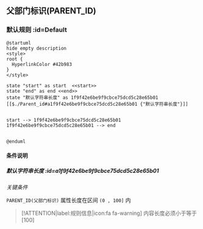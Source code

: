 ## 父部门标识(PARENT_ID) <!-- {docsify-ignore-all} -->

   

### 默认规则 :id=Default

```plantuml
@startuml
hide empty description
<style>
root {
  HyperlinkColor #42b983
}
</style>

state "start" as start  <<start>>
state "end" as end <<end>>
state "默认字符串长度" as 1f9f42e6be9f9cbce75dcd5c28e65b01 [[$./Parent_id#a1f9f42e6be9f9cbce75dcd5c28e65b01 {"默认字符串长度"}]]


start --> 1f9f42e6be9f9cbce75dcd5c28e65b01 
1f9f42e6be9f9cbce75dcd5c28e65b01 --> end 


@enduml
```

#### 条件说明

##### 默认字符串长度 :id=a1f9f42e6be9f9cbce75dcd5c28e65b01


*关键条件*


`PARENT_ID(父部门标识)` 属性长度在区间 `(0 , 100]` 内

> [!ATTENTION|label:规则信息|icon:fa fa-warning]
> 内容长度必须小于等于[100]







